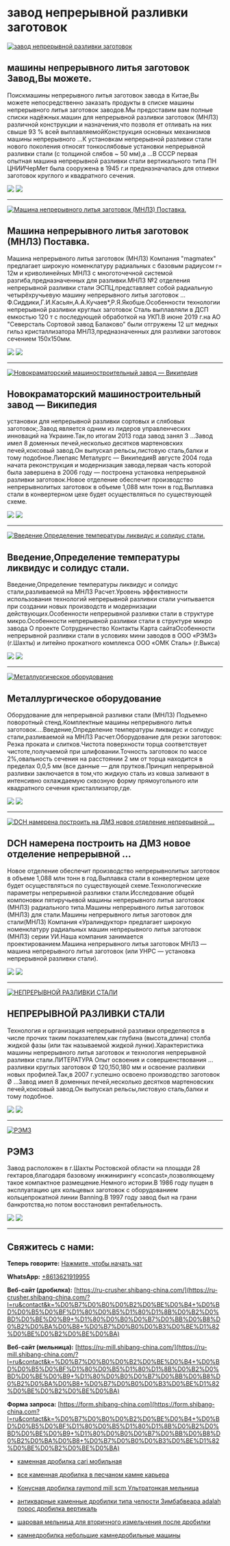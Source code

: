# завод непрерывной разливки заготовок

<a href="https://swt.shibang-china.com/?l=ru&img&k=%D0%B7%D0%B0%D0%B2%D0%BE%D0%B4+%D0%BD%D0%B5%D0%BF%D1%80%D0%B5%D1%80%D1%8B%D0%B2%D0%BD%D0%BE%D0%B9+%D1%80%D0%B0%D0%B7%D0%BB%D0%B8%D0%B2%D0%BA%D0%B8+%D0%B7%D0%B0%D0%B3%D0%BE%D1%82%D0%BE%D0%B2%D0%BE%D0%BA" target="_blank">![завод непрерывной разливки заготовок](http://static.shibang-china.com/all-800x300/527.jpg)</a>

## машины непрерывного литья заготовок Завод,Вы можете.
Поискмашины непрерывного литья заготовок завода в Китае,Вы можете непосредственно заказать продукты в списке машины непрерывного литья заготовок заводов.Мы предоставим вам полные списки надёжных.машин для непрерывной разливки заготовок (МНЛЗ) различной конструкции и назначения,что позволя ет отливать на них свыше 93 % всей выплавляемойКонструкция основных механизмов машины непрерывного …К установкам непрерывной разливки стали нового поколения относят тонкослябовые установки непрерывной разливки стали (с толщиной слябов ~ 50 мм),а …В СССР первая опытная машина непрерывной разливки стали вертикального типа ПН ЦНИИЧерМет была сооружена в 1945 г.и предназначалась для отливки заготовок круглого и квадратного сечения.


<a href="https://whatsapp.shibangsoft.com/WhatsApp.php" target="_blank" title="WhatsApp">![](http://static.shibang-china.com/icon/whatsapp.png)</a> <a href="https://swt.shibang-china.com/?l=ru&icon&k=%D0%B7%D0%B0%D0%B2%D0%BE%D0%B4+%D0%BD%D0%B5%D0%BF%D1%80%D0%B5%D1%80%D1%8B%D0%B2%D0%BD%D0%BE%D0%B9+%D1%80%D0%B0%D0%B7%D0%BB%D0%B8%D0%B2%D0%BA%D0%B8+%D0%B7%D0%B0%D0%B3%D0%BE%D1%82%D0%BE%D0%B2%D0%BE%D0%BA" target="_blank">![](http://static.shibang-china.com/icon/chat-ru.png)</a>

---

<a href="https://swt.shibang-china.com/?l=ru&img&k=%D0%B7%D0%B0%D0%B2%D0%BE%D0%B4+%D0%BD%D0%B5%D0%BF%D1%80%D0%B5%D1%80%D1%8B%D0%B2%D0%BD%D0%BE%D0%B9+%D1%80%D0%B0%D0%B7%D0%BB%D0%B8%D0%B2%D0%BA%D0%B8+%D0%B7%D0%B0%D0%B3%D0%BE%D1%82%D0%BE%D0%B2%D0%BE%D0%BA" target="_blank">![Машина непрерывного литья заготовок (МНЛЗ) Поставка.](http://static.shibang-china.com/all-800x300/1520.jpg)</a>

## Машина непрерывного литья заготовок (МНЛЗ) Поставка.
Машина непрерывного литья заготовок (МНЛЗ) Компания &quot;magmatex&quot; предлагает широкую номенклатуру радиальных с базовым радиусом r= 12м и криволинейных МНЛЗ с многоточечной системой разгиба,предназначенных для разливки.МНЛЗ №2 отделения непрерывной разливки стали ЭСПЦ,представляет собой радиальную четырёхручьевую машину непрерывного литья заготовок …Ф.Сиддики,Г.И.Касьян,A.A.Кучаев*,Р.Я.Якобше.Особенности технологии непрерывной разливки круглых заготовок Сталь выплавляли в ДСП емкостью 120 т с последующей обработкой на УКП.В июне 2019 г.на АО &quot;Северсталь Сортовой завод Балаково&quot; были отгружены 12 шт медных гильз кристаллизатора МНЛЗ,предназначенных для разливки заготовок сечением 150х150мм.


<a href="https://whatsapp.shibangsoft.com/WhatsApp.php" target="_blank" title="WhatsApp">![](http://static.shibang-china.com/icon/whatsapp.png)</a> <a href="https://swt.shibang-china.com/?l=ru&icon&k=%D0%B7%D0%B0%D0%B2%D0%BE%D0%B4+%D0%BD%D0%B5%D0%BF%D1%80%D0%B5%D1%80%D1%8B%D0%B2%D0%BD%D0%BE%D0%B9+%D1%80%D0%B0%D0%B7%D0%BB%D0%B8%D0%B2%D0%BA%D0%B8+%D0%B7%D0%B0%D0%B3%D0%BE%D1%82%D0%BE%D0%B2%D0%BE%D0%BA" target="_blank">![](http://static.shibang-china.com/icon/chat-ru.png)</a>

---

<a href="https://swt.shibang-china.com/?l=ru&img&k=%D0%B7%D0%B0%D0%B2%D0%BE%D0%B4+%D0%BD%D0%B5%D0%BF%D1%80%D0%B5%D1%80%D1%8B%D0%B2%D0%BD%D0%BE%D0%B9+%D1%80%D0%B0%D0%B7%D0%BB%D0%B8%D0%B2%D0%BA%D0%B8+%D0%B7%D0%B0%D0%B3%D0%BE%D1%82%D0%BE%D0%B2%D0%BE%D0%BA" target="_blank">![Новокраматорский машиностроительный завод — Википедия](http://static.shibang-china.com/all-800x300/658.jpg)</a>

## Новокраматорский машиностроительный завод — Википедия
установки для непрерывной разливки сортовых и слябовых заготовок;.Завод является одним из лидеров управленческих инноваций на Украине.Так,по итогам 2013 года завод занял 3 …Завод имел 8 доменных печей,несколько десятков мартеновских печей,коксовый завод.Он выпускал рельсы,листовую сталь,балки и тому подобное.Лиепаяс Металургс — ВикипедияВ августе 2004 года начата реконструкция и модернизация завода,первая часть которой была завершена в 2006 году — построена установка непрерывной разливки заготовок.Новое отделение обеспечит производство непрерывнолитых заготовок в объеме 1,088 млн тонн в год.Выплавка стали в конвертерном цехе будет осуществляться по существующей схеме.


<a href="https://whatsapp.shibangsoft.com/WhatsApp.php" target="_blank" title="WhatsApp">![](http://static.shibang-china.com/icon/whatsapp.png)</a> <a href="https://swt.shibang-china.com/?l=ru&icon&k=%D0%B7%D0%B0%D0%B2%D0%BE%D0%B4+%D0%BD%D0%B5%D0%BF%D1%80%D0%B5%D1%80%D1%8B%D0%B2%D0%BD%D0%BE%D0%B9+%D1%80%D0%B0%D0%B7%D0%BB%D0%B8%D0%B2%D0%BA%D0%B8+%D0%B7%D0%B0%D0%B3%D0%BE%D1%82%D0%BE%D0%B2%D0%BE%D0%BA" target="_blank">![](http://static.shibang-china.com/icon/chat-ru.png)</a>

---

<a href="https://swt.shibang-china.com/?l=ru&img&k=%D0%B7%D0%B0%D0%B2%D0%BE%D0%B4+%D0%BD%D0%B5%D0%BF%D1%80%D0%B5%D1%80%D1%8B%D0%B2%D0%BD%D0%BE%D0%B9+%D1%80%D0%B0%D0%B7%D0%BB%D0%B8%D0%B2%D0%BA%D0%B8+%D0%B7%D0%B0%D0%B3%D0%BE%D1%82%D0%BE%D0%B2%D0%BE%D0%BA" target="_blank">![Введение,Определение температуры ликвидус и солидус стали.](http://static.shibang-china.com/all-800x300/916.jpg)</a>

## Введение,Определение температуры ликвидус и солидус стали.
Введение,Определение температуры ликвидус и солидус стали,разливаемой на МНЛЗ Расчет.Уровень эффективности использования технологий непрерывной разливки стали учитывается при создании новых производств и модернизации действующих.Особенности непрерывной разливки стали в структуре микро.Особенности непрерывной разливки стали в структуре микро завода О проекте Сотрудничество Контакты Карта сайтаОсобенности непрерывной разливки стали в условиях мини заводов в ООО &#171;РЭМЗ&#187; (г.Шахты) и литейно прокатного комплекса ООО &#171;ОМК Сталь&#187; (г.Выкса)


<a href="https://whatsapp.shibangsoft.com/WhatsApp.php" target="_blank" title="WhatsApp">![](http://static.shibang-china.com/icon/whatsapp.png)</a> <a href="https://swt.shibang-china.com/?l=ru&icon&k=%D0%B7%D0%B0%D0%B2%D0%BE%D0%B4+%D0%BD%D0%B5%D0%BF%D1%80%D0%B5%D1%80%D1%8B%D0%B2%D0%BD%D0%BE%D0%B9+%D1%80%D0%B0%D0%B7%D0%BB%D0%B8%D0%B2%D0%BA%D0%B8+%D0%B7%D0%B0%D0%B3%D0%BE%D1%82%D0%BE%D0%B2%D0%BE%D0%BA" target="_blank">![](http://static.shibang-china.com/icon/chat-ru.png)</a>

---

<a href="https://swt.shibang-china.com/?l=ru&img&k=%D0%B7%D0%B0%D0%B2%D0%BE%D0%B4+%D0%BD%D0%B5%D0%BF%D1%80%D0%B5%D1%80%D1%8B%D0%B2%D0%BD%D0%BE%D0%B9+%D1%80%D0%B0%D0%B7%D0%BB%D0%B8%D0%B2%D0%BA%D0%B8+%D0%B7%D0%B0%D0%B3%D0%BE%D1%82%D0%BE%D0%B2%D0%BE%D0%BA" target="_blank">![Металлургическое оборудование](http://static.shibang-china.com/all-800x300/1267.jpg)</a>

## Металлургическое оборудование
Оборудование для непрерывной разливки стали (МНЛЗ) Подъемно поворотный стенд.Комплектные машины непрерывного литья заготовок.…Введение,Определение температуры ликвидус и солидус стали,разливаемой на МНЛЗ Расчет.Оборудование для резки заготовок: Резка проката и слитков.Чистота поверхности торца соответствует чистоте,получаемой при шлифовании.Точность заготовок по массе 2%,овальность сечения на расстоянии 2 мм от торца находится в пределах 0,0,5 мм (все данные — для прутков.Принцип непрерывной разливки заключается в том,что жидкую сталь из ковша заливают в интенсивно охлаждаемую сквозную форму прямоугольного или квадратного сечения кристаллизатор,где.


<a href="https://whatsapp.shibangsoft.com/WhatsApp.php" target="_blank" title="WhatsApp">![](http://static.shibang-china.com/icon/whatsapp.png)</a> <a href="https://swt.shibang-china.com/?l=ru&icon&k=%D0%B7%D0%B0%D0%B2%D0%BE%D0%B4+%D0%BD%D0%B5%D0%BF%D1%80%D0%B5%D1%80%D1%8B%D0%B2%D0%BD%D0%BE%D0%B9+%D1%80%D0%B0%D0%B7%D0%BB%D0%B8%D0%B2%D0%BA%D0%B8+%D0%B7%D0%B0%D0%B3%D0%BE%D1%82%D0%BE%D0%B2%D0%BE%D0%BA" target="_blank">![](http://static.shibang-china.com/icon/chat-ru.png)</a>

---

<a href="https://swt.shibang-china.com/?l=ru&img&k=%D0%B7%D0%B0%D0%B2%D0%BE%D0%B4+%D0%BD%D0%B5%D0%BF%D1%80%D0%B5%D1%80%D1%8B%D0%B2%D0%BD%D0%BE%D0%B9+%D1%80%D0%B0%D0%B7%D0%BB%D0%B8%D0%B2%D0%BA%D0%B8+%D0%B7%D0%B0%D0%B3%D0%BE%D1%82%D0%BE%D0%B2%D0%BE%D0%BA" target="_blank">![DCH намерена построить на ДМЗ новое отделение непрерывной …](http://static.shibang-china.com/all-800x300/1104.jpg)</a>

## DCH намерена построить на ДМЗ новое отделение непрерывной …
Новое отделение обеспечит производство непрерывнолитых заготовок в объеме 1,088 млн тонн в год.Выплавка стали в конвертерном цехе будет осуществляться по существующей схеме.Технологические параметры непрерывной разливки стали.Исследование общей компоновки пятиручьевой машины непрерывного литья заготовок (МНЛЗ) радиального типа.Машины непрерывного литья заготовок (МНЛЗ) для стали.Машины непрерывного литья заготовок для стали(МНЛЗ) Компания &#171;Уралиндуктор&#187; предлагает широкую номенклатуру радиальных машин непрерывного литья заготовок (МНЛЗ) серии УИ.Наша компания занимается проектированием.Машина непрерывного литья заготовок МНЛЗ — машина непрерывного литья заготовок (или УНРС — установка непрерывной разливки стали).


<a href="https://whatsapp.shibangsoft.com/WhatsApp.php" target="_blank" title="WhatsApp">![](http://static.shibang-china.com/icon/whatsapp.png)</a> <a href="https://swt.shibang-china.com/?l=ru&icon&k=%D0%B7%D0%B0%D0%B2%D0%BE%D0%B4+%D0%BD%D0%B5%D0%BF%D1%80%D0%B5%D1%80%D1%8B%D0%B2%D0%BD%D0%BE%D0%B9+%D1%80%D0%B0%D0%B7%D0%BB%D0%B8%D0%B2%D0%BA%D0%B8+%D0%B7%D0%B0%D0%B3%D0%BE%D1%82%D0%BE%D0%B2%D0%BE%D0%BA" target="_blank">![](http://static.shibang-china.com/icon/chat-ru.png)</a>

---

<a href="https://swt.shibang-china.com/?l=ru&img&k=%D0%B7%D0%B0%D0%B2%D0%BE%D0%B4+%D0%BD%D0%B5%D0%BF%D1%80%D0%B5%D1%80%D1%8B%D0%B2%D0%BD%D0%BE%D0%B9+%D1%80%D0%B0%D0%B7%D0%BB%D0%B8%D0%B2%D0%BA%D0%B8+%D0%B7%D0%B0%D0%B3%D0%BE%D1%82%D0%BE%D0%B2%D0%BE%D0%BA" target="_blank">![НЕПРЕРЫВНОЙ РАЗЛИВКИ СТАЛИ](http://static.shibang-china.com/all-800x300/1160.jpg)</a>

## НЕПРЕРЫВНОЙ РАЗЛИВКИ СТАЛИ
Технология и организа&#173;ция непрерывной разливки определя&#173;ются в числе прочих таким показате&#173;лем,как глубина (высота,длина) стол&#173;ба жидкой фазы (или так называемой жидкой лунки).Характеристика машины непрерывного литья заготовок и технология непрерывной разливки стали.ЛИТЕРАТУРА Опыт освоения и совершенствования …разливки круглых заготовок &#216; 120,150,180 мм и освоение разливки новых профилей.Так,в 2007 г.успешно освоено производство заготовок &#216; …Завод имел 8 доменных печей,несколько десятков мартеновских печей,коксовый завод.Он выпускал рельсы,листовую сталь,балки и тому подобное.


<a href="https://whatsapp.shibangsoft.com/WhatsApp.php" target="_blank" title="WhatsApp">![](http://static.shibang-china.com/icon/whatsapp.png)</a> <a href="https://swt.shibang-china.com/?l=ru&icon&k=%D0%B7%D0%B0%D0%B2%D0%BE%D0%B4+%D0%BD%D0%B5%D0%BF%D1%80%D0%B5%D1%80%D1%8B%D0%B2%D0%BD%D0%BE%D0%B9+%D1%80%D0%B0%D0%B7%D0%BB%D0%B8%D0%B2%D0%BA%D0%B8+%D0%B7%D0%B0%D0%B3%D0%BE%D1%82%D0%BE%D0%B2%D0%BE%D0%BA" target="_blank">![](http://static.shibang-china.com/icon/chat-ru.png)</a>

---

<a href="https://swt.shibang-china.com/?l=ru&img&k=%D0%B7%D0%B0%D0%B2%D0%BE%D0%B4+%D0%BD%D0%B5%D0%BF%D1%80%D0%B5%D1%80%D1%8B%D0%B2%D0%BD%D0%BE%D0%B9+%D1%80%D0%B0%D0%B7%D0%BB%D0%B8%D0%B2%D0%BA%D0%B8+%D0%B7%D0%B0%D0%B3%D0%BE%D1%82%D0%BE%D0%B2%D0%BE%D0%BA" target="_blank">![РЭМЗ](http://static.shibang-china.com/all-800x300/750.jpg)</a>

## РЭМЗ
Завод расположен в г.Шахты Ростовской области на площади 28 гектаров,благодаря базовому инжинирингу &#171;concast&#187;,позволяющему такое компактное размещение.Немного истории.В 1986 году пущен в эксплуатацию цех кольцевых заготовок с оборудованием кольцепрокатной линии Banning.В 1997 году завод был на грани банкротства,но потом восстановил рентабельность.

<a href="https://whatsapp.shibangsoft.com/WhatsApp.php" target="_blank" title="WhatsApp">![](http://static.shibang-china.com/icon/whatsapp.png)</a> <a href="https://swt.shibang-china.com/?l=ru&icon&k=%D0%B7%D0%B0%D0%B2%D0%BE%D0%B4+%D0%BD%D0%B5%D0%BF%D1%80%D0%B5%D1%80%D1%8B%D0%B2%D0%BD%D0%BE%D0%B9+%D1%80%D0%B0%D0%B7%D0%BB%D0%B8%D0%B2%D0%BA%D0%B8+%D0%B7%D0%B0%D0%B3%D0%BE%D1%82%D0%BE%D0%B2%D0%BE%D0%BA" target="_blank">![](http://static.shibang-china.com/icon/chat-ru.png)</a>

---
## Свяжитесь с нами:

**Теперь говорите:** [Нажмите, чтобы начать чат](https://swt.shibang-china.com?l=ru&contact&k=%D0%B7%D0%B0%D0%B2%D0%BE%D0%B4+%D0%BD%D0%B5%D0%BF%D1%80%D0%B5%D1%80%D1%8B%D0%B2%D0%BD%D0%BE%D0%B9+%D1%80%D0%B0%D0%B7%D0%BB%D0%B8%D0%B2%D0%BA%D0%B8+%D0%B7%D0%B0%D0%B3%D0%BE%D1%82%D0%BE%D0%B2%D0%BE%D0%BA)

**WhatsApp:**  [+8613621919955](https://whatsapp.shibangsoft.com/WhatsApp.php)

**Веб-сайт (дробилка):** [https://ru-crusher.shibang-china.com/](https://ru-crusher.shibang-china.com/?l=ru&contact&k=%D0%B7%D0%B0%D0%B2%D0%BE%D0%B4+%D0%BD%D0%B5%D0%BF%D1%80%D0%B5%D1%80%D1%8B%D0%B2%D0%BD%D0%BE%D0%B9+%D1%80%D0%B0%D0%B7%D0%BB%D0%B8%D0%B2%D0%BA%D0%B8+%D0%B7%D0%B0%D0%B3%D0%BE%D1%82%D0%BE%D0%B2%D0%BE%D0%BA)

**Веб-сайт (мельница):** [https://ru-mill.shibang-china.com/](https://ru-mill.shibang-china.com/?l=ru&contact&k=%D0%B7%D0%B0%D0%B2%D0%BE%D0%B4+%D0%BD%D0%B5%D0%BF%D1%80%D0%B5%D1%80%D1%8B%D0%B2%D0%BD%D0%BE%D0%B9+%D1%80%D0%B0%D0%B7%D0%BB%D0%B8%D0%B2%D0%BA%D0%B8+%D0%B7%D0%B0%D0%B3%D0%BE%D1%82%D0%BE%D0%B2%D0%BE%D0%BA)

**Форма запроса:** [https://form.shibang-china.com](https://form.shibang-china.com?l=ru&contact&k=%D0%B7%D0%B0%D0%B2%D0%BE%D0%B4+%D0%BD%D0%B5%D0%BF%D1%80%D0%B5%D1%80%D1%8B%D0%B2%D0%BD%D0%BE%D0%B9+%D1%80%D0%B0%D0%B7%D0%BB%D0%B8%D0%B2%D0%BA%D0%B8+%D0%B7%D0%B0%D0%B3%D0%BE%D1%82%D0%BE%D0%B2%D0%BE%D0%BA)

* [каменная дробилка cari мобильная](../122/%D0%BA%D0%B0%D0%BC%D0%B5%D0%BD%D0%BD%D0%B0%D1%8F%20%D0%B4%D1%80%D0%BE%D0%B1%D0%B8%D0%BB%D0%BA%D0%B0%20cari%20%D0%BC%D0%BE%D0%B1%D0%B8%D0%BB%D1%8C%D0%BD%D0%B0%D1%8F.md)

* [все каменная дробилка в песчаном камне карьера](../123/%D0%B2%D1%81%D0%B5%20%D0%BA%D0%B0%D0%BC%D0%B5%D0%BD%D0%BD%D0%B0%D1%8F%20%D0%B4%D1%80%D0%BE%D0%B1%D0%B8%D0%BB%D0%BA%D0%B0%20%D0%B2%20%D0%BF%D0%B5%D1%81%D1%87%D0%B0%D0%BD%D0%BE%D0%BC%20%D0%BA%D0%B0%D0%BC%D0%BD%D0%B5%20%D0%BA%D0%B0%D1%80%D1%8C%D0%B5%D1%80%D0%B0.md)

* [Конусная дробилка raymond mill scm Ультратонкая мельница](../124/%D0%9A%D0%BE%D0%BD%D1%83%D1%81%D0%BD%D0%B0%D1%8F%20%D0%B4%D1%80%D0%BE%D0%B1%D0%B8%D0%BB%D0%BA%D0%B0%20raymond%20mill%20scm%20%D0%A3%D0%BB%D1%8C%D1%82%D1%80%D0%B0%D1%82%D0%BE%D0%BD%D0%BA%D0%B0%D1%8F%20%D0%BC%D0%B5%D0%BB%D1%8C%D0%BD%D0%B8%D1%86%D0%B0.md)

* [антикварные каменные дробилки типа челюсти Зимбабвеapa adalah порос дробилка вертикаль](../125/%D0%B0%D0%BD%D1%82%D0%B8%D0%BA%D0%B2%D0%B0%D1%80%D0%BD%D1%8B%D0%B5%20%D0%BA%D0%B0%D0%BC%D0%B5%D0%BD%D0%BD%D1%8B%D0%B5%20%D0%B4%D1%80%D0%BE%D0%B1%D0%B8%D0%BB%D0%BA%D0%B8%20%D1%82%D0%B8%D0%BF%D0%B0%20%D1%87%D0%B5%D0%BB%D1%8E%D1%81%D1%82%D0%B8%20%D0%97%D0%B8%D0%BC%D0%B1%D0%B0%D0%B1%D0%B2%D0%B5apa%20adalah%20%D0%BF%D0%BE%D1%80%D0%BE%D1%81%20%D0%B4%D1%80%D0%BE%D0%B1%D0%B8%D0%BB%D0%BA%D0%B0%20%D0%B2%D0%B5%D1%80%D1%82%D0%B8%D0%BA%D0%B0%D0%BB%D1%8C.md)

* [шаровая мельница для вторичного измельчения после дробилки](../125/%D1%88%D0%B0%D1%80%D0%BE%D0%B2%D0%B0%D1%8F%20%D0%BC%D0%B5%D0%BB%D1%8C%D0%BD%D0%B8%D1%86%D0%B0%20%D0%B4%D0%BB%D1%8F%20%D0%B2%D1%82%D0%BE%D1%80%D0%B8%D1%87%D0%BD%D0%BE%D0%B3%D0%BE%20%D0%B8%D0%B7%D0%BC%D0%B5%D0%BB%D1%8C%D1%87%D0%B5%D0%BD%D0%B8%D1%8F%20%D0%BF%D0%BE%D1%81%D0%BB%D0%B5%20%D0%B4%D1%80%D0%BE%D0%B1%D0%B8%D0%BB%D0%BA%D0%B8.md)

* [камнедробилка небольшие камнедробильные машины](../122/%D0%BA%D0%B0%D0%BC%D0%BD%D0%B5%D0%B4%D1%80%D0%BE%D0%B1%D0%B8%D0%BB%D0%BA%D0%B0%20%D0%BD%D0%B5%D0%B1%D0%BE%D0%BB%D1%8C%D1%88%D0%B8%D0%B5%20%D0%BA%D0%B0%D0%BC%D0%BD%D0%B5%D0%B4%D1%80%D0%BE%D0%B1%D0%B8%D0%BB%D1%8C%D0%BD%D1%8B%D0%B5%20%D0%BC%D0%B0%D1%88%D0%B8%D0%BD%D1%8B.md)